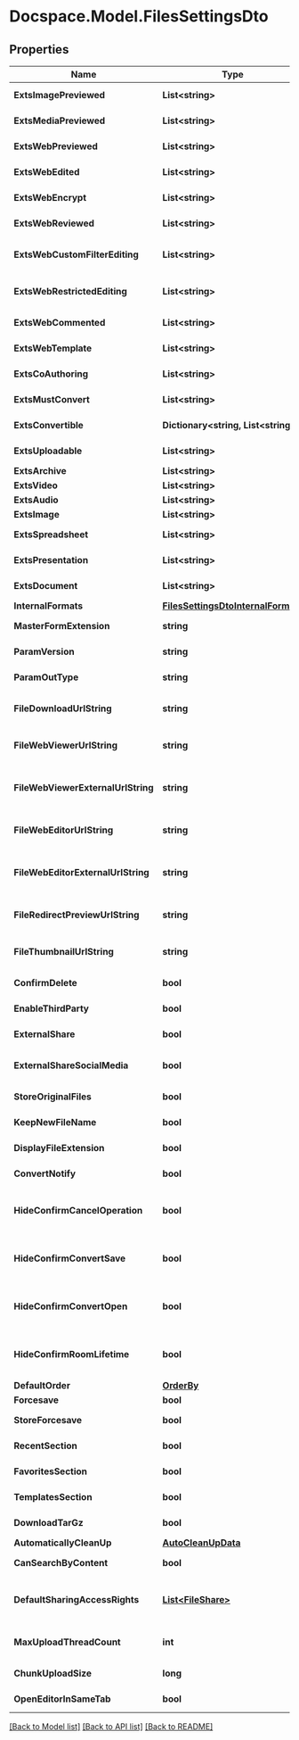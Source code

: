 # Docspace.Model.FilesSettingsDto

## Properties

Name | Type | Description | Notes
------------ | ------------- | ------------- | -------------
**ExtsImagePreviewed** | **List&lt;string&gt;** | Exts image previewed | [optional] 
**ExtsMediaPreviewed** | **List&lt;string&gt;** | Exts media previewed | [optional] 
**ExtsWebPreviewed** | **List&lt;string&gt;** | Exts web previewed | [optional] 
**ExtsWebEdited** | **List&lt;string&gt;** | Exts web edited | [optional] 
**ExtsWebEncrypt** | **List&lt;string&gt;** | Exts web encrypt | [optional] 
**ExtsWebReviewed** | **List&lt;string&gt;** | Exts web reviewed | [optional] 
**ExtsWebCustomFilterEditing** | **List&lt;string&gt;** | Exts web custom filter editing | [optional] 
**ExtsWebRestrictedEditing** | **List&lt;string&gt;** | Exts web restricted editing | [optional] 
**ExtsWebCommented** | **List&lt;string&gt;** | Exts web commented | [optional] 
**ExtsWebTemplate** | **List&lt;string&gt;** | Exts web template | [optional] 
**ExtsCoAuthoring** | **List&lt;string&gt;** | Exts co authoring | [optional] 
**ExtsMustConvert** | **List&lt;string&gt;** | Exts must convert | [optional] 
**ExtsConvertible** | **Dictionary&lt;string, List&lt;string&gt;&gt;** | Exts convertible | [optional] 
**ExtsUploadable** | **List&lt;string&gt;** | Exts uploadable | [optional] 
**ExtsArchive** | **List&lt;string&gt;** | Exts archive | [optional] 
**ExtsVideo** | **List&lt;string&gt;** | Exts video | [optional] 
**ExtsAudio** | **List&lt;string&gt;** | Exts audio | [optional] 
**ExtsImage** | **List&lt;string&gt;** | Exts image | [optional] 
**ExtsSpreadsheet** | **List&lt;string&gt;** | Exts spreadsheet | [optional] 
**ExtsPresentation** | **List&lt;string&gt;** | Exts presentation | [optional] 
**ExtsDocument** | **List&lt;string&gt;** | Exts document | [optional] 
**InternalFormats** | [**FilesSettingsDtoInternalFormats**](FilesSettingsDtoInternalFormats.md) |  | [optional] 
**MasterFormExtension** | **string** | Master form extension | [optional] 
**ParamVersion** | **string** | Param version | [optional] 
**ParamOutType** | **string** | Param out type | [optional] 
**FileDownloadUrlString** | **string** | File download url string | [optional] 
**FileWebViewerUrlString** | **string** | File web viewer url string | [optional] 
**FileWebViewerExternalUrlString** | **string** | File web viewer external url string | [optional] 
**FileWebEditorUrlString** | **string** | File web editor url string | [optional] 
**FileWebEditorExternalUrlString** | **string** | File web editor external url string | [optional] 
**FileRedirectPreviewUrlString** | **string** | File redirect preview url string | [optional] 
**FileThumbnailUrlString** | **string** | File thumbnail url string | [optional] 
**ConfirmDelete** | **bool** | Confirm delete | [optional] 
**EnableThirdParty** | **bool** | EnableT third party | [optional] 
**ExternalShare** | **bool** | External share | [optional] 
**ExternalShareSocialMedia** | **bool** | External share social media | [optional] 
**StoreOriginalFiles** | **bool** | Store original files | [optional] 
**KeepNewFileName** | **bool** | Keep new file name | [optional] 
**DisplayFileExtension** | **bool** | Display file extension | [optional] 
**ConvertNotify** | **bool** | Convert notify | [optional] 
**HideConfirmCancelOperation** | **bool** | Hide confirm cancel operation | [optional] 
**HideConfirmConvertSave** | **bool** | HideC confirm convert save | [optional] 
**HideConfirmConvertOpen** | **bool** | Hide confirm convert open | [optional] 
**HideConfirmRoomLifetime** | **bool** | Hide confirm room lifetime | [optional] 
**DefaultOrder** | [**OrderBy**](OrderBy.md) |  | [optional] 
**Forcesave** | **bool** | Forcesave | [optional] 
**StoreForcesave** | **bool** | Store forcesave | [optional] 
**RecentSection** | **bool** | Recent section | [optional] 
**FavoritesSection** | **bool** | Favorites section | [optional] 
**TemplatesSection** | **bool** | Templates section | [optional] 
**DownloadTarGz** | **bool** | Download tar gz | [optional] 
**AutomaticallyCleanUp** | [**AutoCleanUpData**](AutoCleanUpData.md) |  | [optional] 
**CanSearchByContent** | **bool** | Can search by content | [optional] 
**DefaultSharingAccessRights** | [**List&lt;FileShare&gt;**](FileShare.md) | Default sharing access rights | [optional] 
**MaxUploadThreadCount** | **int** | Max upload thread count | [optional] 
**ChunkUploadSize** | **long** | Chunk upload size | [optional] 
**OpenEditorInSameTab** | **bool** | Open editor in same tab | [optional] 

[[Back to Model list]](../README.md#documentation-for-models) [[Back to API list]](../README.md#documentation-for-api-endpoints) [[Back to README]](../README.md)

